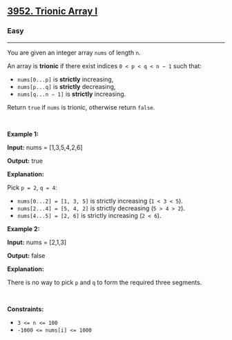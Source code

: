 <h2><a href="https://leetcode.com/problems/trionic-array-i/">3952. Trionic Array I</a></h2><h3>Easy</h3><hr><p data-end="128" data-start="0">You are given an integer array <code data-end="37" data-start="31">nums</code> of length <code data-end="51" data-start="48">n</code>.</p>

<p data-end="128" data-start="0">An array is <strong data-end="76" data-start="65">trionic</strong> if there exist indices <code data-end="117" data-start="100">0 &lt; p &lt; q &lt; n &minus; 1</code> such that:</p>

<ul>
	<li data-end="170" data-start="132"><code data-end="144" data-start="132">nums[0...p]</code> is <strong>strictly</strong> increasing,</li>
	<li data-end="211" data-start="173"><code data-end="185" data-start="173">nums[p...q]</code> is <strong>strictly</strong> decreasing,</li>
	<li data-end="252" data-start="214"><code data-end="228" data-start="214">nums[q...n &minus; 1]</code> is <strong>strictly</strong> increasing.</li>
</ul>

<p data-end="315" data-is-last-node="" data-is-only-node="" data-start="254">Return <code data-end="267" data-start="261">true</code> if <code data-end="277" data-start="271">nums</code> is trionic, otherwise return <code data-end="314" data-start="307">false</code>.</p>

<p>&nbsp;</p>
<p><strong class="example">Example 1:</strong></p>

<div class="example-block">
<p><strong>Input:</strong> <span class="example-io">nums = [1,3,5,4,2,6]</span></p>

<p><strong>Output:</strong> <span class="example-io">true</span></p>

<p><strong>Explanation:</strong></p>

<p>Pick <code data-end="91" data-start="84">p = 2</code>, <code data-end="100" data-start="93">q = 4</code>:</p>

<ul>
	<li><code data-end="130" data-start="108">nums[0...2] = [1, 3, 5]</code> is strictly increasing (<code data-end="166" data-start="155">1 &lt; 3 &lt; 5</code>).</li>
	<li><code data-end="197" data-start="175">nums[2...4] = [5, 4, 2]</code> is strictly decreasing (<code data-end="233" data-start="222">5 &gt; 4 &gt; 2</code>).</li>
	<li><code data-end="262" data-start="242">nums[4...5] = [2, 6]</code> is strictly increasing (<code data-end="294" data-start="287">2 &lt; 6</code>).</li>
</ul>
</div>

<p><strong class="example">Example 2:</strong></p>

<div class="example-block">
<p><strong>Input:</strong> <span class="example-io">nums = [2,1,3]</span></p>

<p><strong>Output:</strong> <span class="example-io">false</span></p>

<p><strong>Explanation:</strong></p>

<p>There is no way to pick <code>p</code> and <code>q</code> to form the required three segments.</p>
</div>

<p>&nbsp;</p>
<p><strong>Constraints:</strong></p>

<ul>
	<li data-end="41" data-start="26"><code data-end="39" data-start="26">3 &lt;= n &lt;= 100</code></li>
	<li data-end="70" data-start="44"><code data-end="70" data-start="44">-1000 &lt;= nums[i] &lt;= 1000</code></li>
</ul>
